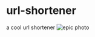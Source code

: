 # url-shortener
a cool url shortener
![epic photo](https://hackatime-badge.hackclub.com/U08SKE8JU5S/us)